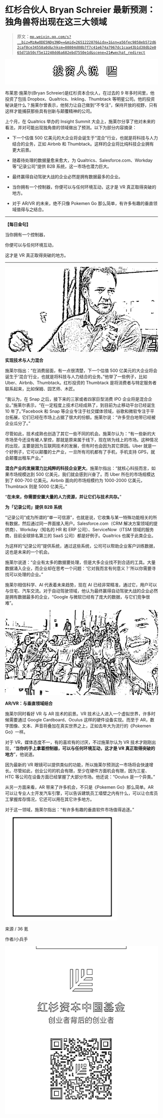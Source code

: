 # 红杉合伙人 Bryan Schreier 最新预测：独角兽将出现在这三大领域

> 原文：[`mp.weixin.qq.com/s?__biz=MzAwODE5NDg3NQ==&mid=2651222876&idx=1&sn=a56fec9858eb572d62caf0ce34558a0d&chksm=80804d08b7f7c41e674a7967dc1caa43b1d38db2e065d71b50cf5e12240dd6a682ebd7550e1d&scene=21#wechat_redirect`](http://mp.weixin.qq.com/s?__biz=MzAwODE5NDg3NQ==&mid=2651222876&idx=1&sn=a56fec9858eb572d62caf0ce34558a0d&chksm=80804d08b7f7c41e674a7967dc1caa43b1d38db2e065d71b50cf5e12240dd6a682ebd7550e1d&scene=21#wechat_redirect)

![](img/31ced92a04691edd5fd608e8522228f7.png)

布莱恩·施莱尔(Bryan Schreier)是红杉资本合伙人，在过去的 9 年多时间里，他投资了包括 Dropbox、Qualtrics、Inkling、Thumbtack 等明星公司。他的投资秘诀是什么？施莱尔曾表示，他努力让自己做到“不专注”，保持开放的视野，只有这样才能捕获那些具有创新与颠覆精神的公司。

上个月，在 Qualtrics 举办的 Insight Summit 大会上，施莱尔分享了他对未来的看法，并对可能出现独角兽的领域做出了预测。以下为部分内容摘录：

*   下一个估值 500 亿美元的大企业将会诞生于“混合”行业，也就是将科技与人力结合的业务，正如 Airbnb 和 Thumbtack。这样的企业将比纯科技企业拥有更大前景。

*   随着待处理的数据量愈来愈大，为 Qualtrics、Salesforce.com、Workday 等“记录公司”提供 B2B 系统，这一市场也潜力巨大。

*   最终赢得自动驾驶大战的企业必然是拥有数据最多的企业。

*   当你拥有一个控制器，你便可以与任何环境互动，这才是 VR 真正取得突破的地方。

*   对于 AR/VR 的未来，绝不只像 Pokemen Go 那么简单，有许多有趣的垂直领域值得与之结合。

***

**【每日金句】**

当你拥有一个控制器，

你便可以与任何环境互动，

这才是 VR 真正取得突破的地方。

***

![](img/775326ff50283f11234bcf7ea285b01c.png)

**实现技术与人力混合**

施莱尔指出：“在消费层面，有一点很清楚，下一个估值 500 亿美元的大企业将会诞生于‘混合’行业，也就是将科技与人力结合的业务。”他举了一些例子，比如 Uber、Airbnb、Thumbtack。红杉投资的 Thumbtack 是将消费者与特定服务者联系起来，比如保姆、园艺师、木匠。 

“我认为，在 Snap 之后，接下来的三家或者四家巨型消费 IPO 企业将是混合企业。”施莱尔表示，“在一定程度上技术已经成熟了，到目前为止移动平台已经诞生 10 年了。”Facebook 和 Snap 等企业专注于社交媒体领域，谷歌和微软专注于平台拓展，它们已经在市场上占据了很大的份额。施莱尔说：“许多空白地带已经被企业瓜分了。” 

尽管如此，技术成熟也创造了其它一些不同的机会。施莱尔认为：“有一些新的大市场至今还没有被人掌控，那就是原来属于线下，现在转为线上的市场。这种情况的出现，主要是因为互联网技术的发展，但有时也会因为其它原因。Uber 就是一个好例子，它可以颠覆的士产业，一旦所有司机都有了手机，手机支持 GPS，就会颠覆出租车产业。” 

**混合产业的发展潜力比纯粹的科技企业更大**。施莱尔指出：“就核心科技而言，如果市场规模达到 500 亿美元，我们就会感到兴奋了。而 Uber 所在的市场规模达到了 600-700 亿美元。Airbnb 面向的市场规模约为 1000-2000 亿美元，Thumbtack 则是 5000 亿美元。”

“**在未来，你需要安置大量的人力资源，并让它们与技术共存。**” 

**为「记录公司」提供 B2B 系统**

“记录公司”成为所谓的“单一可信源”，也就是说，它收集与某一特殊功能相关的所有数据，然后通过同一界面接入用户。Salesforce.com（CRM 解决方案领域的提供商）、Workday（知名的 HR 和 ERP 公司）、ServiceNow（ITSM 领域的服务商，目前全球排名第三的 SaaS 公司）都是好例子。Qualtrics 也属于此类企业。 

为这样的“记录公司”提供系统，通过这些系统，公司可以帮助企业客户训练数据，这也是未来的一个机会。

施莱尔说道：“企业有太多的数据要处理，但是大多企业找不到合适的工具。大量数据涌入企业，而企业却在思考一个问题：‘它对我而言有何意义？’所以你需要寻找可以处理的企业。” 

施莱尔相信科学、AI 代表着未来趋势，现在 AI 已经非常精准，通过它，用户可以与住宅、汽车交流。对于自动驾驶领域，他认为最终赢得自动驾驶大战的企业必然是拥有数据最多的企业，“Google 与微软已经有了庞大的数据，与它们竞争很难”。 

![](img/c8e4f2348105ad73c7af259ded3a6315.png)

**AR/VR：与垂直领域结合**

施莱尔同时看好 VR 与 AR 技术的前景。VR 技术让人进入一个虚拟世界，许多时候需要通过 Google Cardboard、Oculus 这样的硬件设备实现。而至于 AR，数字图像、文本、声音将叠加在真实世界之上，正如去年大为流行的《Pokemen Go》一样。 

对于 VR，媒体态度不一，有的喜欢有的讨厌，不过施莱尔认为 VR 技术才刚刚出现，“**当你的手上拿着控制器，可以与任何环境互动，这才是 VR 真正取得突破的地方**”，他说道。

因为最新的 VR 眼镜可以提供类似的功能，所以施莱尔预测这一市场将会快速增长。尽管如此，创业公司的机会有限，至少在硬件方面机会有限，因为三星、HTC 等公司在设备方面已经掌握了大部分市场。他还说：“Oculus 是一个异类。” 

从另一方面来看，AR 带来了许多机会，不只是《Pokemen Go》那么简单。AR 可以让专业人士开发汽车引擎，可以告诉建筑员工墙壁之内有什么，可以让仓库员工掌握库存情况，它还可以用在其它许多地方。

对于这一领域，施莱尔指出：“有许多有趣的垂直软件市场值得追逐。”![](img/38856018fe08f6fddf59d22e8e9a81d1.png)

来源 / 36 氪

作者/小兵手

![](img/11b60a16069d97474f90faba07f2c5d2.png)